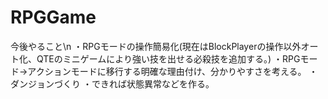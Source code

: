 # RPGGame
今後やること\n
・RPGモードの操作簡易化(現在はBlockPlayerの操作以外オート化、QTEのミニゲームにより強い技を出せる必殺技を追加する。)
・RPGモード→アクションモードに移行する明確な理由付け、分かりやすさを考える。
・ダンジョンづくり
・できれば状態異常などを作る。
